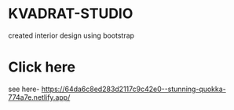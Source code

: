 # KVADRAT-STUDIO

 created interior design using bootstrap

# Click here

  see here- https://64da6c8ed283d2117c9c42e0--stunning-quokka-774a7e.netlify.app/
